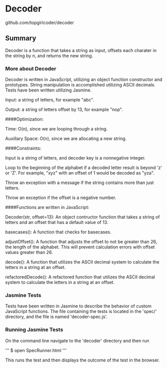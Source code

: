 # Decoder
github.com/topgirlcoder/decoder
## Summary
Decoder is a function that takes a string as input, offsets each charater in the string by n, and returns the new string.
### More about Decoder
Decoder is written in JavaScript, utilizing an object function constructor and prototypes. String manipulation is accomplished utilizing ASCII decimals. Tests have been written utilizing Jasmine.

Input: a string of letters, for example "abc".

Output: a string of letters offset by 13, for example "nop".

####Optimization: 
  
  Time: O(n), since we are looping through a string.  
  
  Auxillary Space: O(n), since we are allocating a new string.

####Constraints:
  
  Input is a string of letters, and decoder key is a nonnegative integer.

  Loop to the beginning of the alphabet if a decoded letter result is beyond 'z' or 'Z'. For example, "xyz" with an offset of 1 would be decoded as "yza".

  Throw an exception with a message if the string contains more than just letters.

  Throw an exception if the offset is a negative number.

####Functions are written in JavaScript:
  
  Decoder(str, offset=13): An object contructor function that takes a string of letters and an offset that has a default value of 13.
  
  basecases(): A function that checks for basecases.

  adjustOffset(): A function that adjusts the offset to not be greater than 26, the length of the alphabet. This will prevent calculation errors with offset values greater than 26.

  decode(): A function that utilizes the ASCII decimal system to calculate the letters in a string at an offset. 

  refactoredDecode(): A refactored function that utilizes the ASCII decimal system to calculate the letters in a string at an offset. 
### Jasmine Tests
Tests have been written in Jasmine to describe the behavior of custom JavaScript functions. The file containing the tests is located in the 'spec/' directory, and the file is named 'decoder-spec.js'.
### Running Jasmine Tests
On the command line navigate to the 'decoder' directory and then run 

'''
$ open SpecRunner.html
'''

This runs the test and then displays the outcome of the test in the browser.   
